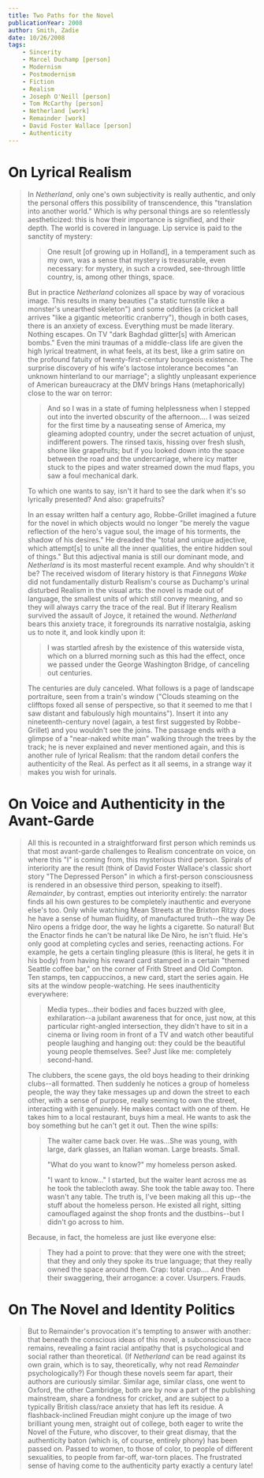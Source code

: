 ```yaml
---
title: Two Paths for the Novel
publicationYear: 2008
author: Smith, Zadie
date: 10/26/2008
tags:
    - Sincerity
    - Marcel Duchamp [person]
    - Modernism
    - Postmodernism
    - Fiction
    - Realism
    - Joseph O'Neill [person]
    - Tom McCarthy [person]
    - Netherland [work]
    - Remainder [work]
    - David Foster Wallace [person]
    - Authenticity
---
```


# On Lyrical Realism

> In _Netherland_, only one's own subjectivity is really authentic, and only the personal offers this possibility of transcendence, this "translation into another world." Which is why personal things are so relentlessly aestheticized: this is how their importance is signified, and their depth. The world is covered in language. Lip service is paid to the sanctity of mystery:
>
> > One result [of growing up in Holland], in a temperament such as my own, was a sense that mystery is treasurable, even necessary: for mystery, in such a crowded, see-through little country, is, among other things, space.
>
> But in practice _Netherland_ colonizes all space by way of voracious image. This results in many beauties ("a static turnstile like a monster's unearthed skeleton") and some oddities (a cricket ball arrives "like a gigantic meteoritic cranberry"), though in both cases, there is an anxiety of excess. Everything must be made literary. Nothing escapes. On TV "dark Baghdad glitter[s] with American bombs." Even the mini traumas of a middle-class life are given the high lyrical treatment, in what feels, at its best, like a grim satire on the profound fatuity of twenty-first-century bourgeois existence. The surprise discovery of his wife's lactose intolerance becomes "an unknown hinterland to our marriage"; a slightly unpleasant experience of American bureaucracy at the DMV brings Hans (metaphorically) close to the war on terror:
>
> > And so I was in a state of fuming helplessness when I stepped out into the inverted obscurity of the afternoon.... I was seized for the first time by a nauseating sense of America, my gleaming adopted country, under the secret actuation of unjust, indifferent powers. The rinsed taxis, hissing over fresh slush, shone like grapefruits; but if you looked down into the space between the road and the undercarriage, where icy matter stuck to the pipes and water streamed down the mud flaps, you saw a foul mechanical dark.
>
> To which one wants to say, isn't it hard to see the dark when it's so lyrically presented? And also: grapefruits?
>
> In an essay written half a century ago, Robbe-Grillet imagined a future for the novel in which objects would no longer "be merely the vague reflection of the hero's vague soul, the image of his torments, the shadow of his desires." He dreaded the "total and unique adjective, which attempt[s] to unite all the inner qualities, the entire hidden soul of things." But this adjectival mania is still our dominant mode, and _Netherland_ is its most masterful recent example. And why shouldn't it be? The received wisdom of literary history is that _Finnegans Wake_ did not fundamentally disturb Realism's course as Duchamp's urinal disturbed Realism in the visual arts: the novel is made out of language, the smallest units of which still convey meaning, and so they will always carry the trace of the real. But if literary Realism survived the assault of Joyce, it retained the wound. _Netherland_ bears this anxiety trace, it foregrounds its narrative nostalgia, asking us to note it, and look kindly upon it:
>
> > I was startled afresh by the existence of this waterside vista, which on a blurred morning such as this had the effect, once we passed under the George Washington Bridge, of canceling out centuries.
>
> The centuries are duly canceled. What follows is a page of landscape portraiture, seen from a train's window ("Clouds steaming on the clifftops foxed all sense of perspective, so that it seemed to me that I saw distant and fabulously high mountains"). Insert it into any nineteenth-century novel (again, a test first suggested by Robbe-Grillet) and you wouldn't see the joins. The passage ends with a glimpse of a "near-naked white man" walking through the trees by the track; he is never explained and never mentioned again, and this is another rule of lyrical Realism: that the random detail confers the authenticity of the Real. As perfect as it all seems, in a strange way it makes you wish for urinals.

# On Voice and Authenticity in the Avant-Garde

> All this is recounted in a straightforward first person which reminds us that most avant-garde challenges to Realism concentrate on voice, on where this "I" is coming from, this mysterious third person. Spirals of interiority are the result (think of David Foster Wallace's classic short story "The Depressed Person" in which a first-person consciousness is rendered in an obsessive third person, speaking to itself). _Remainder_, by contrast, empties out interiority entirely: the narrator finds all his own gestures to be completely inauthentic and everyone else's too. Only while watching Mean Streets at the Brixton Ritzy does he have a sense of human fluidity, of manufactured truth--the way De Niro opens a fridge door, the way he lights a cigarette. So natural! But the Enactor finds he can't be natural like De Niro, he isn't fluid. He's only good at completing cycles and series, reenacting actions. For example, he gets a certain tingling pleasure (this is literal, he gets it in his body) from having his reward card stamped in a certain "themed Seattle coffee bar," on the corner of Frith Street and Old Compton. Ten stamps, ten cappuccinos, a new card, start the series again. He sits at the window people-watching. He sees inauthenticity everywhere:
>
> > Media types...their bodies and faces buzzed with glee, exhilaration--a jubilant awareness that for once, just now, at this particular right-angled intersection, they didn't have to sit in a cinema or living room in front of a TV and watch other beautiful people laughing and hanging out: they could be the beautiful young people themselves. See?  Just like me: completely second-hand.
>
> The clubbers, the scene gays, the old boys heading to their drinking clubs--all formatted. Then suddenly he notices a group of homeless people, the way they take messages up and down the street to each other, with a sense of purpose, really seeming to own the street, interacting with it genuinely. He makes contact with one of them. He takes him to a local restaurant, buys him a meal. He wants to ask the boy something but he can't get it out. Then the wine spills:
>
> > The waiter came back over. He was...She was young, with large, dark glasses, an Italian woman. Large breasts. Small.
> >
> > "What do you want to know?" my homeless person asked.
> >
> > "I want to know..." I started, but the waiter leant across me as he took the tablecloth away. She took the table away too. There wasn't any table. The truth is, I've been making all this up--the stuff about the homeless person. He existed all right, sitting camouflaged against the shop fronts and the dustbins--but I didn't go across to him.
>
> Because, in fact, the homeless are just like everyone else:
>
> > They had a point to prove: that they were one with the street; that they and only they spoke its true language; that they really owned the space around them. Crap: total crap.... And then their swaggering, their arrogance: a cover. Usurpers. Frauds.

# On The Novel and Identity Politics

> But to Remainder's provocation it's tempting to answer with another: that beneath the conscious ideas of this novel, a subconscious trace remains, revealing a faint racial antipathy that is psychological and social rather than theoretical. (If _Netherland_ can be read against its own grain, which is to say, theoretically, why not read _Remainder_ psychologically?) For though these novels seem far apart, their authors are curiously similar. Similar age, similar class, one went to Oxford, the other Cambridge, both are by now a part of the publishing mainstream, share a fondness for cricket, and are subject to a typically British class/race anxiety that has left its residue. A flashback-inclined Freudian might conjure up the image of two brilliant young men, straight out of college, both eager to write the Novel of the Future, who discover, to their great dismay, that the authenticity baton (which is, of course, entirely phony) has been passed on. Passed to women, to those of color, to people of different sexualities, to people from far-off, war-torn places. The frustrated sense of having come to the authenticity party exactly a century late!
